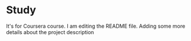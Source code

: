 # Study
It's for Coursera course.
I am editing the README file. Adding some more details about the project description

